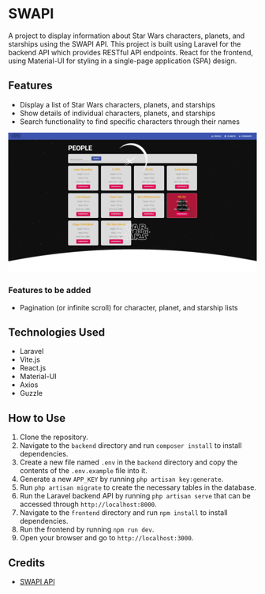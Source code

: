 # SWAPI

A project to display information about Star Wars characters, planets, and starships using the SWAPI API. This project is built using Laravel for the backend API which provides RESTful API endpoints. React for the frontend, using Material-UI for styling in a single-page application (SPA) design.

## Features
- Display a list of Star Wars characters, planets, and starships
- Show details of individual characters, planets, and starships
- Search functionality to find specific characters through their names

![Alt text](/swapi-react/public/people.png "People search")

### Features to be added 
- Pagination (or infinite scroll) for character, planet, and starship lists

## Technologies Used
- Laravel
- Vite.js
- React.js
- Material-UI
- Axios
- Guzzle

## How to Use
1. Clone the repository.
2. Navigate to the `backend` directory and run `composer install` to install dependencies.
3. Create a new file named `.env` in the `backend` directory and copy the contents of the `.env.example` file into it.
4. Generate a new `APP_KEY` by running `php artisan key:generate`.
5. Run `php artisan migrate` to create the necessary tables in the database.
6. Run the Laravel backend API by running `php artisan serve` that can be accessed through `http://localhost:8000`.
7. Navigate to the `frontend` directory and run `npm install` to install dependencies.
8. Run the frontend by running `npm run dev`.
9. Open your browser and go to `http://localhost:3000`.

## Credits
- [SWAPI API](https://swapi.dev/)
